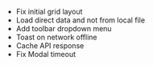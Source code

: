 - Fix initial grid layout
- Load direct data and not from local file
- Add toolbar dropdown menu
- Toast on network offline
- Cache API response
- Fix Modal timeout
